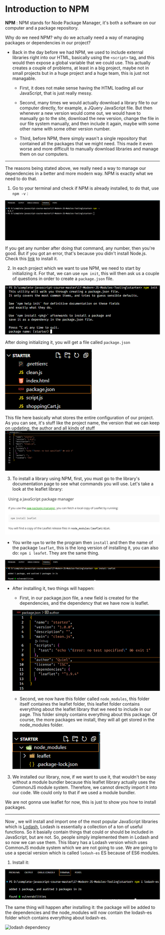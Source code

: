 <h1>Introduction to NPM</h1>

**NPM** : NPM stands for Node Package Manager, it's both a software on our computer and a package repository.

Why do we need NPM? why do we actually need a way of managing packages or dependencies in our project? 

- Back in the day before we had NPM, we used to include external libraries right into our HTML, basically using the ```<script>``` tag, and this would then expose a global variable that we could use. This actually creates a couple of problems, at least in a big project, maybe not in small projects but in a huge project and a huge team, this is just not managable.
  
  - First, it does not make sense having the HTML loading all our JavaScript, that is just really messy.
    
  - Second, many times we would actually download a library file to our computer directly, for example, a JQuery JavaScript file. But then whenever a new version would come out, we would have to manually go to the site, download the new version, change the file in our file system manually, and then include it again, maybe with some other name with some other version number. 

  - Third, before NPM, there simply wasn't a single repository that contained all the packages that we might need. This made it even worse and more difficult to manually download libraries and manage them on our computers.

***

The reasons being stated above, we really need a way to manage our dependencies in a better and more modern way. NPM is exactly what we need to do that.

1) Go to your terminal and check if NPM is already installed, to do that, use ```npm -v``` :

![Check NPM](./img/npm-check.png)

If you get any number after doing that command, any number, then you're good. But if you got an error, that's because you didn't install Node.js. Check this [link](https://nodejs.org/en) to install it.  

2) In each project which we want to use NPM, we need to start by initializing it. For that, we can use ```npm init```, this will then ask us a couple of questions in order to create a ```package.json``` file. 

![NPM initialize](./img/npm-init.png)

After doing initializing it, you will get a file called ```package.json```

![package.json](./img/package-json.png)

This file here basically what stores the entire configuration of our project. As you can see, it's stuff like the project name, the version that we can keep on updating, the author and all kinds of stuff
![inside package.json](./img/json-file.png)

3) To install a library using NPM, first, you must go to the library's documentation page to see what commands you will use. Let's take a look at the leaflet library:

![Install leaflet](./img/install-leaflet.png)

- You write ```npm``` to write the program then ```install``` and then the name of the package ```leaflet```, this is the long version of installing it, you can also do: ```npm i leafet```. They are the same thing.

![npm install](./img/npm-install-leaflet.png)

- After installing it, two things will happen:

  - First, in our package.json file, a new field is created for the dependencies, and the dependency that we have now is leaflet.

  ![dependency](./img/dependency.png)

  - Second, we now have this folder called ```node_modules```, this folder itself containes the leaflet folder, this leaflet folder contains everything about the leaflet library that we need to include in our page. This folder simply contains everything about this package. Of course, the more packages we install, they will all get stored in the node_modules folder. 

  ![node modules](./img/node-modules.png)

3) We installed our library, now, if we want to use it, that wouldn't be easy without a module bundler because this leaflet llibrary actually uses the CommonJS module system. Therefore, we cannot directly import it into our code. We could only to that if we used a module bundler. 

We are not gonna use leaflet for now, this is just to show you how to install packages.

***

Now , we will install and import one of the most popular JavaScript libraries which is [Lodash](https://lodash.com/), Lodash is essentially a collection of a ton of useful functions. So it basially contain things that could or should be included in JavaScript, but are not. So, people simply implemented them in Lodash and so now we can use them. This libary has a Lodash version which uses CommonJS module system which we are not going to use. We are going to use a special version which is called ```lodash-es``` ES because of ES6 modules. 

1) Install it:

![install lodash](./img/install-lodash-es.png)

The same thing will happen after installing it: the package will be added to the dependencies and the node_modules will now contain the lodash-es folder which contains everything about lodash-es.

![lodash dependency](./img/)
 
















